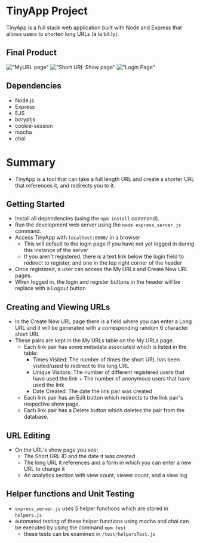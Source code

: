 # TinyApp Project

TinyApp is a full stack web application built with Node and Express that allows users to shorten long URLs (à la bit.ly).

## Final Product

!["MyURL page"](#)
!["Short URL Show page"](#)
!["Login Page"](#)
## Dependencies

- Node.js
- Express
- EJS
- bcryptjs
- cookie-session
- mocha
- chai
# Summary 
- TinyApp is a tool that can take a full length URL and create a shorter URL that references it, and redirects you to it.

## Getting Started
- Install all dependencies (using the `npm install` command).
- Run the development web server using the `node express_server.js` command.
- Access TinyApp with `localhost:8080/` in a browser
  - This will default to the login page if you have not yet logged in during this instance of the server
  - If you aren't registered, there is a text link below the login field to redirect to register, and one in the top right corner of the header
- Once registered, a user can access the My URLs and Create New URL pages.
- When logged in, the login and register buttons in the header will be replace with a Logout button

## Creating and Viewing URLs
- In the Create New URL page there is a field where you can enter a Long URL and it will be generated with a corresponding random 6 character short URL
- These pairs are kept in the My URLs table on the My URLs page.
  - Each link pair has some metadata associated which is listed in the table:
    - Times Visited: The number of times the short URL has been visited/used to redirect to the long URL
    - Unique Visitors: The number of different registered users that have used the link + The number of anonymous users that have used the link
    - Date Created: The date the link pair was created
  - Each link pair has an Edit button which redirects to the link pair's respective show page.
  - Each link pair has a Delete button which deletes the pair from the database.

## URL Editing
- On the URL's show page you see:
  - The Short URL ID and the date it was created
  - The long URL it references and a form in which you can enter a new URL to change it
  - An analytics section with view count, viewer count, and a view log

## Helper functions and Unit Testing
- `express_server.js` uses 5 helper functions which are stored in `helpers.js`
- automated testing of these helper functions using mocha and chai can be executed by using the command `npm test`
  - these tests can be examined in `/test/helpersTest.js`